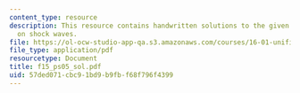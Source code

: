 ```yaml
---
content_type: resource
description: This resource contains handwritten solutions to the given problem set
  on shock waves.
file: https://ol-ocw-studio-app-qa.s3.amazonaws.com/courses/16-01-unified-engineering-i-ii-iii-iv-fall-2005-spring-2006/57ded071cbc91bd9b9fbf68f796f4399_f15_ps05_sol.pdf
file_type: application/pdf
resourcetype: Document
title: f15_ps05_sol.pdf
uid: 57ded071-cbc9-1bd9-b9fb-f68f796f4399
---
```

